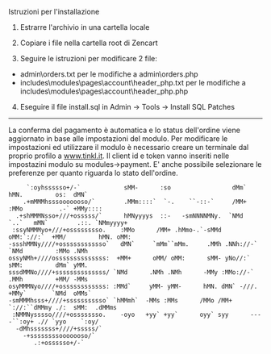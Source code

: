 Istruzioni per l'installazione

1. Estrarre l'archivio in una cartella locale

2. Copiare i file nella cartella root di Zencart

3. Seguire le istruzioni per modificare 2 file:
- admin\orders.txt per le modifiche a admin\orders.php
- includes\modules\pages\account\header_php.txt per le modifiche a includes\modules\pages\account\header_php.php
4. Eseguire il file install.sql in Admin -> Tools -> Install SQL Patches


-------------------------------------------------------------------


La conferma del pagamento è automatica e lo status dell'ordine viene aggiornato in base alle impostazioni del modulo. Per modificare le impostazioni ed utilizzare il modulo è necessario creare un terminale dal proprio profilo a www.tinkl.it. Il client id e token vanno inseriti nelle impostazini modulo su modules->payment. E' anche possibile selezionare le preferenze per quanto riguarda lo stato dell'ordine.



         `:oyhssssso+/-`            sMM-      :so                 dMm`        hMN.         os:  dMN`   
        .+mMMMhsssooooooso/`        .MMm::::`  `-.    ``-::-`     /MM+        :MMo          .-` +MMy::::
      .+shMMMNsso+///+osssss/`      hMNyyyys  ::-   -smNNNNMNy.  `NMd  `..`   mMN`        .::. `NMmyyyy+
     :ssyNMMMyo+///+osssssssso.    :MMo      /MM+ .hMmo-.`-sMMd  oMM:`://:`  +MM/         hMN. oMM:     
    -ssshMMNy////+ossssssssssso`   dMN`     `mMm``mMm.     .MMh .NNh://-`   `NMd         :MMo .NMh      
    ossyNMh+////ossssssssssssss:  +MM+      oMM/ oMM:      sMM- yNo//:`     sMM:         dMm` yMM.      
    sssdMMNo////+ssssssssssssss/ `NMd      .NMh .NMh      -MMy :MMo://-`   .MMh         +MM/ -MMs       
    osyMMMNyo////+ossssssssssss: :MMd`     yMM- yMM-      hMN. dMN` -///.  +MMy`       `NMd  oMMs`      
    -smMMMhsss+////+sssssssssso` `hMMmh`  -MMs :MMs      /MMo /MM+   `://:``dMMmy ./:  sMM:  .dMMms     
     :NMMNysssso////+ossssssso.    -oyo   +yy` +yy`      oyy` syy      ----``:oy+ .// `yyo    `:oy/     
      -dMhsssssss+////+sssss/`                                                                          
        -+ssssssssooooooso/`            
           .:+ossssso+/-`             
